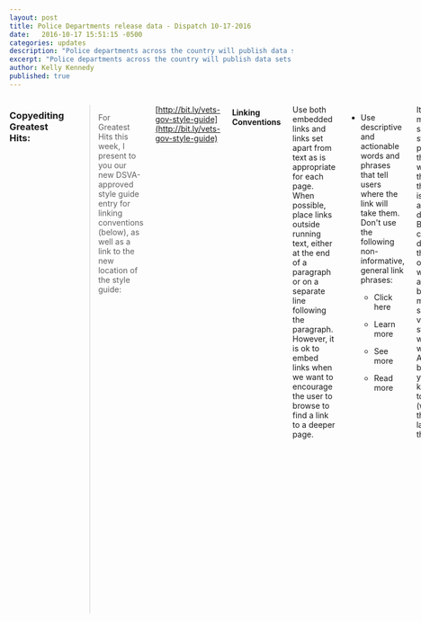 ```yaml
---
layout: post
title: Police Departments release data - Dispatch 10-17-2016
date:   2016-10-17 15:51:15 -0500
categories: updates
description: "Police departments across the country will publish data sets as part of a White-House initiative to create transparency in law enforcement.."
excerpt: "Police departments across the country will publish data sets as part of a White-House initiative to create transparency in law enforcement.."
author: Kelly Kennedy
published: true
---
```

<div class="row">
<div class="small-12 medium-9 medium-centered columns" markdown="1">

### Copyediting Greatest Hits:

>For Greatest Hits this week, I present to you our new DSVA-approved style guide entry for linking conventions (below), as well as a link to the new location of the style guide:

[http://bit.ly/vets-gov-style-guide](http://bit.ly/vets-gov-style-guide)

#### Linking Conventions

Use both embedded links and links set apart from text as is appropriate for each page. When possible, place links outside running text, either at the end of a paragraph or on a separate line following the paragraph. However, it is ok to embed links when we want to encourage the user to browse to find a link to a deeper page.

* Use descriptive and actionable words and phrases that tell users where the link will take them. Don't use the following non-informative, general link phrases:

    + Click here

    + Learn more

    + See more

    + Read more

It may make sense to start a link phrase with these words if the rest of the phrase is specific and descriptive. But you can often do without these overused words altogether by using more specific verbs or starting with key words. Above all, be sure your users know what to expect (where they will land) when they click.

* Pay attention to link length. Make the link long enough that it's easy to click on. Don't make it so long that the relevant words are lost among the less important words.

+ 5-8 words for embedded links. Don't link entire sentences in running text.

+ Entire sentences or phrases when the link is set apart from the running text, either by placing it at the end of a paragraph or by inserting a space between the running text and the link.

* Don't link ending punctuation. You don't want the period to be underlined. If a string of words at the end of a sentence is linked, use punctuation (usually a period) as grammar would dictate, but don't link it.

-Beth Potts

---

### Plain Language:

- John McIntyre, of the Baltimore Sun, has an opinion about "s/he" and "he/she" and the idea of a gender-neutral "they." He [shares it by video](http://www.baltimoresun.com/news/language-blog/87915039-132.html).

- And just as we're talking about the need for plain-language forms at Veterans Affairs, the [Center for Plain Language came out with a report card](http://centerforplainlanguage.org/federal-plain-language-report-card/) for government forms. They're looking at "high burden" forms and will release the results in January.

### Human-Centered Design:

- Companies ahead in digital transformation have four things in common, including a focus on human-centered design, [reports CIO](http://www.cio.com/article/3131322/leadership-management/how-to-thrive-in-a-digital-world-part-2.html). And that's tough because it's not traditionally how companies think about problems.

- Midcentury design, the original mass-produced and inoffensive furnishings, may be sticking around longer than other trends because it suits our need for simple sameness - which makes it the "pumpkin-spice latte" of interior design, [reports Fastcodesign.com](https://www.fastcodesign.com/3064284/mid-century-modern-is-the-pumpkin-spice-latte-of-interior-design). First Oreos and butter, and now your couch.

- Planned Parenthood has, for decades used bold graphics and eye-catching fonts to gain an audience, [reports Fastcodesign.com](https://www.fastcodesign.com/3064658/in-pictures-100-years-of-design-at-planned-parenthood). Apparently, it is not the pumpkin spice latte of women's issues.

### Open Data:

- Taking open data to a different level, Better Block offers a series of printable plans for outdoor furniture so communities can build park benches, trash cans or even outdoor cafes using plywood, [reports CityLab](http://www.citylab.com/navigator/2016/10/better-block-open-source-printing-street-furniture/503765/).

- Justice Lab has just released a county-by-county breakdown of how many guns and what kind of guns have been bought in California over the last decade, [reports SCVTV](http://scvnews.com/2016/10/12/ag-releases-firearm-sales-data-on-openjustice/). The site was launched by the state's attorney general.

### Open Government:

- The U.S. government just released open-source code for anyone who would like to help in the American poverty crisis. The code helps people determine their eligibility for income-based government-assistance programs, such as food stamps, [reports Business Wire](http://www.businesswire.com/news/home/20161013006185/en/HHS-Intuit-Release-App-Fight-Poverty-Nationwide).

- Police departments across the country will publish data sets as part of a White-House initiative to create transparency in law enforcement, [reports the Lebanon Democrat](http://www.lebanondemocrat.com/Law-Enforcement/2016/10/13/Mt-Juliet-police-to-participate-in-White-House-led-police-data-initiative). The President announced the Police Data Initiative Thursday.

### Vet Love:

- The Defense Department has delayed roll-out of its new electronic health records system, but says that won't affect its ability to interact with VA health records, [reports Military Times](http://www.militarytimes.com/articles/mhs-genesis-delayed-feb-2017?utm_source=3DSailthru&utm_medium=3Demail&utm_campaign=3DEarly%20Bird%20Brief%2010.12.2016&utm_term=3DEditorial%20-%20Military%20-%20Early%20Bird%20Brief). (@leoshane)

- A VA facility in San Antonios is taking heat because it doesn't have a waiting area with chairs, [reports KSAT](http://www.ksat.com/news/defenders/vets-forced-to-wait-in-the-heat-stand-for-long-periods-of-time-at-san-antonio-va-clinic?utm_source=3DSailthru&utm_medium=3Demail&utm_campaign=3DMil%20EBB%2010.13.16&utm_term=3DEditorial%20-%20Military%20-%20Early%20Bird%20Brief). Veterans stand or lean against a wall while they wait for their
appointments.

### Vet Politics:

- A retired two-star general believes Congress could get some things done, rather than bickering and refusing compromise, if more Veterans were elected to office, [reports DOD Buzz](http://www.dodbuzz.com/2016/10/13/wanted-veterans-congress-break-gridlock/?utm_source=3DSailthru&utm_medium=3Demail&utm_campaign=3DMil%20EBB%2010.14.16&utm_term=3DEditorial%20-%20Military%20-%20Early%20Bird%20Brief). His reasoning? Veterans know how to play well with others.

- A new Got Your Six campaign asks people to thank a Veteran by voting, [reports
Military Times](http://www.militarytimes.com/articles/gotyou6-psa-vote-veterans?utm_source=3DSailthru&utm_medium=3Demail&utm_campaign=3DEarly%20Bird%20Brief%2010.17.2016&utm_term=3DEditorial%20-%20Military%20-%20Early%20Bird%20Brief).

### What we're reading:

- When a Pinterest employee realized there were no good numbers showing how many women worked at tech-industry companies, she invited employees of those companies to count them, 
[reports Backchannel](https://backchannel.com/this-twenty-something-forced-silicon-valley-to-show-her-the-numbers-2cddca7b9d3b#.xp5lkxwwm). Within a week, employees for 50 companies did just that.

- "Burst inspirationist" [Kayla Minguez researches](https://medium.com/the-mission/how-music-affects-your-brain-plus-11-artists-to-listen-to-at-work-4f0a5081d9e9#.hq6iy3tw2) whether music can improve your work, decides it can, and provides a playlist at Medium.

- As troops head back into Mosul, they're taking big data and apps with them, [reports Defense One in "The Apps They Carried](http://www.defenseone.com/technology/2016/10/apps-they-carried-software-big-data-and-fight-mosul/132409/?oref=3Dd-river&&&utm_term=3DEditorial%20-%20Military%20-%20Early%20Bird%20Brief)."

